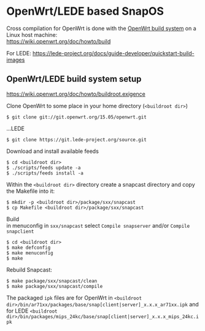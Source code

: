 # OpenWrt/LEDE based SnapOS
Cross compilation for OpenWrt is done with the [OpenWrt build system](https://wiki.openwrt.org/about/toolchain) on a Linux host machine:  
https://wiki.openwrt.org/doc/howto/build

For LEDE:
https://lede-project.org/docs/guide-developer/quickstart-build-images

## OpenWrt/LEDE build system setup
https://wiki.openwrt.org/doc/howto/buildroot.exigence

Clone OpenWrt to some place in your home directory (`<buildroot dir>`)

    $ git clone git://git.openwrt.org/15.05/openwrt.git
    
...LEDE

    $ git clone https://git.lede-project.org/source.git

Download and install available feeds

    $ cd <buildroot dir>
    $ ./scripts/feeds update -a
    $ ./scripts/feeds install -a

Within the `<buildroot dir>` directory create a snapcast directory and copy the Makefile into it:

    $ mkdir -p <buildroot dir>/package/sxx/snapcast
    $ cp Makefile <buildroot dir>/package/sxx/snapcast

Build  
in menuconfig in `sxx/snapcast` select `Compile snapserver` and/or `Compile snapclient`

    $ cd <buildroot dir>
    $ make defconfig
    $ make menuconfig
    $ make

Rebuild Snapcast:

    $ make package/sxx/snapcast/clean
    $ make package/sxx/snapcast/compile

The packaged `ipk` files are for OpenWrt in `<buildroot dir>/bin/ar71xx/packages/base/snap[client|server]_x.x.x_ar71xx.ipk` and for LEDE `<buildroot dir>/bin/packages/mips_24kc/base/snap[client|server]_x.x.x_mips_24kc.ipk`
